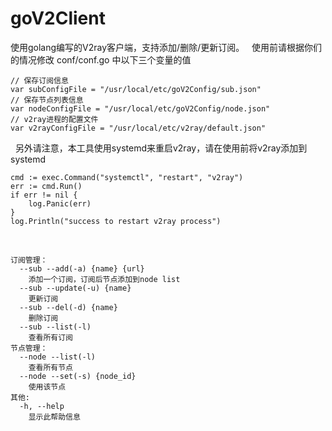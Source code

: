 # goV2Client  
使用golang编写的V2ray客户端，支持添加/删除/更新订阅。
&nbsp; 
使用前请根据你们的情况修改 conf/conf.go 中以下三个变量的值  
```
// 保存订阅信息
var subConfigFile = "/usr/local/etc/goV2Config/sub.json"
// 保存节点列表信息
var nodeConfigFile = "/usr/local/etc/goV2Config/node.json"
// v2ray进程的配置文件
var v2rayConfigFile = "/usr/local/etc/v2ray/default.json"
```
&nbsp; 
另外请注意，本工具使用systemd来重启v2ray，请在使用前将v2ray添加到systemd  
```
cmd := exec.Command("systemctl", "restart", "v2ray")
err := cmd.Run()
if err != nil {
	log.Panic(err)
}
log.Println("success to restart v2ray process")
```  
&nbsp; 
```  
订阅管理：  
  --sub --add(-a) {name} {url}  
    添加一个订阅，订阅后节点添加到node list  
  --sub --update(-u) {name}  
    更新订阅  
  --sub --del(-d) {name}  
    删除订阅  
  --sub --list(-l)   
    查看所有订阅  
节点管理：  
  --node --list(-l)  
    查看所有节点  
  --node --set(-s) {node_id}  
    使用该节点  
其他:  
  -h, --help  
    显示此帮助信息  
```